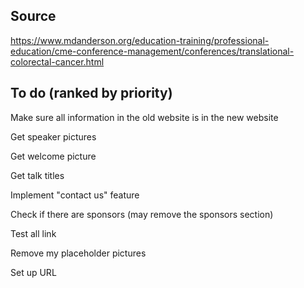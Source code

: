 ## Source

https://www.mdanderson.org/education-training/professional-education/cme-conference-management/conferences/translational-colorectal-cancer.html

## To do (ranked by priority)

Make sure all information in the old website is in the new website

Get speaker pictures

Get welcome picture

Get talk titles

Implement "contact us" feature

Check if there are sponsors (may remove the sponsors section)

Test all link

Remove my placeholder pictures

Set up URL
